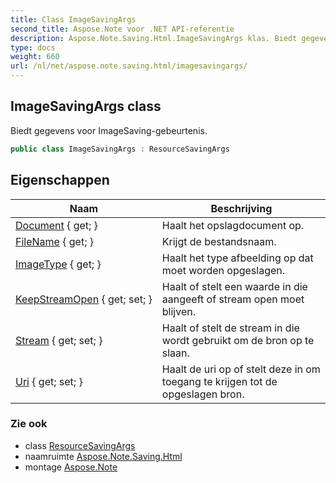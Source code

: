 ```yaml
---
title: Class ImageSavingArgs
second_title: Aspose.Note voor .NET API-referentie
description: Aspose.Note.Saving.Html.ImageSavingArgs klas. Biedt gegevens voor ImageSavinggebeurtenis.
type: docs
weight: 660
url: /nl/net/aspose.note.saving.html/imagesavingargs/
---
```

## ImageSavingArgs class

Biedt gegevens voor ImageSaving-gebeurtenis.

```csharp
public class ImageSavingArgs : ResourceSavingArgs
```

## Eigenschappen

| Naam | Beschrijving |
| --- | --- |
| [Document](../../aspose.note.saving.html/resourcesavingargs/document/) { get; } | Haalt het opslagdocument op. |
| [FileName](../../aspose.note.saving.html/resourcesavingargs/filename/) { get; } | Krijgt de bestandsnaam. |
| [ImageType](../../aspose.note.saving.html/imagesavingargs/imagetype/) { get; } | Haalt het type afbeelding op dat moet worden opgeslagen. |
| [KeepStreamOpen](../../aspose.note.saving.html/resourcesavingargs/keepstreamopen/) { get; set; } | Haalt of stelt een waarde in die aangeeft of stream open moet blijven. |
| [Stream](../../aspose.note.saving.html/resourcesavingargs/stream/) { get; set; } | Haalt of stelt de stream in die wordt gebruikt om de bron op te slaan. |
| [Uri](../../aspose.note.saving.html/resourcesavingargs/uri/) { get; set; } | Haalt de uri op of stelt deze in om toegang te krijgen tot de opgeslagen bron. |

### Zie ook

* class [ResourceSavingArgs](../resourcesavingargs/)
* naamruimte [Aspose.Note.Saving.Html](../../aspose.note.saving.html/)
* montage [Aspose.Note](../../)


